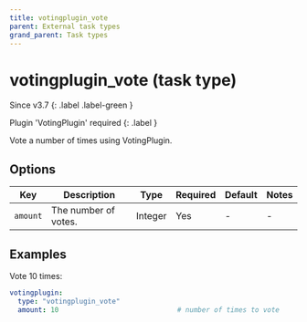 ```yaml
---
title: votingplugin_vote
parent: External task types
grand_parent: Task types
---
```


# votingplugin_vote (task type)

Since v3.7
{: .label .label-green }

Plugin 'VotingPlugin' required
{: .label }

Vote a number of times using VotingPlugin.

## Options

| Key      | Description          | Type    | Required | Default | Notes |
|----------|----------------------|---------|----------|---------|-------|
| `amount` | The number of votes. | Integer | Yes      | \-      | \-    |

## Examples

Vote 10 times:

``` yaml
votingplugin:
  type: "votingplugin_vote"
  amount: 10                             # number of times to vote
```
